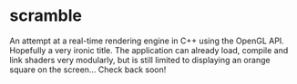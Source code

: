 # scramble
An attempt at a real-time rendering engine in C++ using the OpenGL API.
Hopefully a very ironic title. The application can already load, compile and
link shaders very modularly, but is still limited to displaying an orange square
on the screen... Check back soon!
